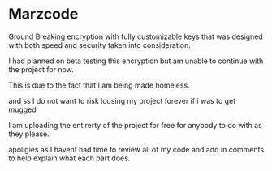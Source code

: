 # Marzcode
Ground Breaking encryption with fully customizable keys that was designed with both speed and security taken into consideration.

I had planned on beta testing this encryption but am unable to continue with the project for now.

This is due to the fact that I am being made homeless.

and ss I do not want to risk loosing my project forever if i was to get mugged

I am uploading the entirerty of the project for free for anybody to do with as they please.


apoligies as I havent had time to review all of my code and add in comments to help explain what each part does.
